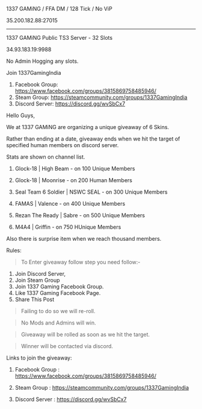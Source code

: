 1337 GAMiNG / FFA DM / 128 Tick / No ViP

35.200.182.88:27015

--------------------------------------

1337 GAMiNG Public TS3 Server - 32 Slots

34.93.183.19:9988

No Admin Hogging any slots.

Join 1337GamingIndia
1. Facebook Group: https://www.facebook.com/groups/3815869758485946/
2. Steam Group: https://steamcommunity.com/groups/1337GamingIndia
3. Discord Server: https://discord.gg/wvSbCx7

Hello Guys,

We at 1337 GAMiNG are organizing a unique giveaway of 6 Skins.

Rather than ending at a date, giveaway ends when we hit the target of specified human members on discord server.

Stats are shown on channel list.

1. Glock-18 | High Beam - on 100 Unique Members

2. Glock-18 | Moonrise - on 200 Human Members

3. Seal Team 6 Soldier | NSWC SEAL - on 300 Unique Members

4. FAMAS | Valence - on 400 Unique Members

5. Rezan The Ready | Sabre - on 500 Unique Members

6. M4A4 | Griffin - on 750 HUnique Members

Also there is surprise item when we reach thousand members.

Rules:

> To Enter giveaway follow step you need follow:-

1. Join Discord Server,
2. Join Steam Group
3. Join 1337 Gaming Facebook Group.
4. Like 1337 Gaming Facebook Page.
5. Share This Post

> Failing to do so we will re-roll.

> No Mods and Admins will win.

> Giveaway will be rolled as soon as we hit the target.

> Winner will be contacted via discord.

Links to join the giveaway:

1. Facebook Group : https://www.facebook.com/groups/3815869758485946/

2. Steam Group : https://steamcommunity.com/groups/1337GamingIndia

3. Discord Server : https://discord.gg/wvSbCx7
